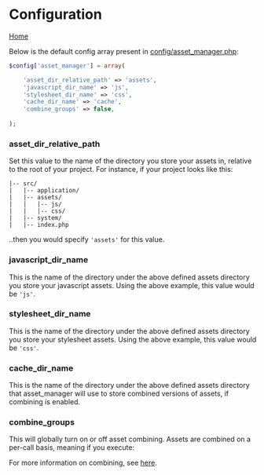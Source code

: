 # Configuration

[Home](../README.md)

Below is the default config array present in [config/asset_manager.php](../config/asset_manager.php):

```php
$config['asset_manager'] = array(

    'asset_dir_relative_path' => 'assets',
    'javascript_dir_name' => 'js',
    'stylesheet_dir_name' => 'css',
    'cache_dir_name' => 'cache',
    'combine_groups' => false,
    
);
```

### asset_dir_relative_path

Set this value to the name of the directory you store your assets in, relative to the root of your project.
For instance, if your project looks like this:

```
|-- src/
|   |-- application/
|   |-- assets/
|   |   |-- js/
|   |   |-- css/
|   |-- system/
|   |-- index.php
```

..then you would specify `'assets'` for this value.

### javascript_dir_name

This is the name of the directory under the above defined assets directory you store your javascript assets.
Using the above example, this value would be `'js'`.

### stylesheet_dir_name

This is the name of the directory under the above defined assets directory you store your stylesheet assets.
Using the above example, this value would be `'css'`.

### cache_dir_name

This is the name of the directory under the above defined assets directory that asset_manager will use to store
combined versions of assets, if combining is enabled.

### combine_groups

This will globally turn on or off asset combining.  Assets are combined on a per-call basis, meaning if
you execute:

For more information on combining, see [here](COMBINING.md).
